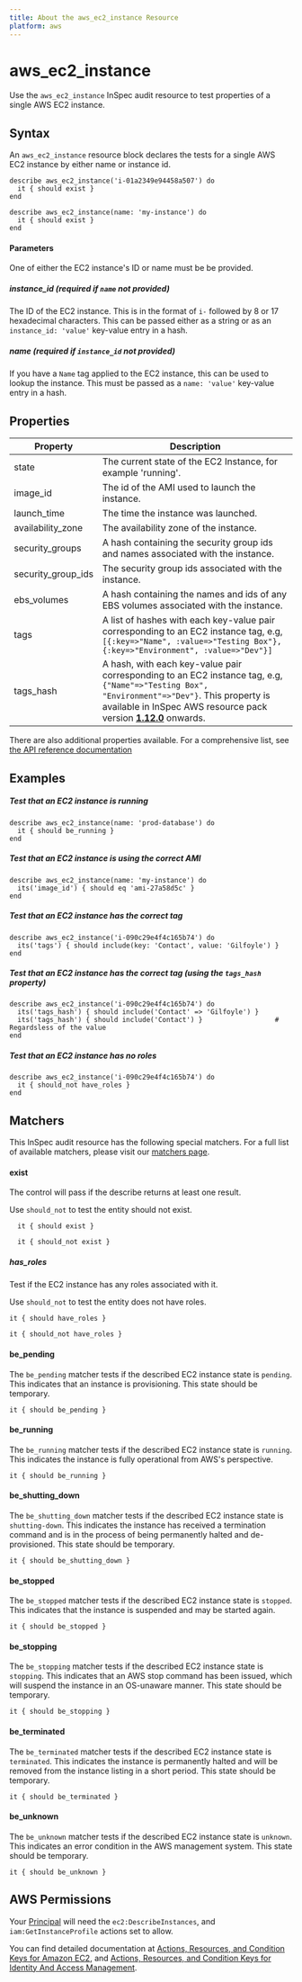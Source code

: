 ```yaml
---
title: About the aws_ec2_instance Resource
platform: aws
---
```


# aws\_ec2\_instance

Use the `aws_ec2_instance` InSpec audit resource to test properties of a single AWS EC2 instance.

## Syntax

An `aws_ec2_instance` resource block declares the tests for a single AWS EC2 instance by either name or instance id.

    describe aws_ec2_instance('i-01a2349e94458a507') do
      it { should exist }
    end

    describe aws_ec2_instance(name: 'my-instance') do
      it { should exist }
    end

#### Parameters

One of either the EC2 instance's ID or name must be be provided.

##### instance\_id _(required if `name` not provided)_

The ID of the EC2 instance. This is in the format of `i-` followed by 8 or 17 hexadecimal characters.
This can be passed either as a string or as an `instance_id: 'value'` key-value entry in a hash.

##### name _(required if `instance_id` not provided)_

If you have a `Name` tag applied to the EC2 instance, this can be used to lookup the instance.
This must be passed as a `name: 'value'` key-value entry in a hash.

## Properties

|Property             | Description|
| ---                 | --- |
|state                | The current state of the EC2 Instance, for example 'running'.|
|image\_id            | The id of the AMI used to launch the instance. |
|launch\_time         | The time the instance was launched. |
|availability\_zone   | The availability zone of the instance. |
|security\_groups     | A hash containing the security group ids and names associated with the instance. |
|security\_group\_ids | The security group ids associated with the instance. |
|ebs\_volumes         | A hash containing the names and ids of any EBS volumes associated with the instance. |
|tags                 | A list of hashes with each key-value pair corresponding to an EC2 instance tag, e.g, `[{:key=>"Name", :value=>"Testing Box"}, {:key=>"Environment", :value=>"Dev"}]`|
|tags_hash            | A hash, with each key-value pair corresponding to an EC2 instance tag, e.g, `{"Name"=>"Testing Box", "Environment"=>"Dev"}`. This property is available in InSpec AWS resource pack version **[1.12.0](https://github.com/inspec/inspec-aws/releases/tag/v1.12.0)** onwards.|

There are also additional properties available. For a comprehensive list, see [the API reference documentation](https://docs.aws.amazon.com/AWSEC2/latest/APIReference/API_Instance.html)

## Examples

##### Test that an EC2 instance is running
    describe aws_ec2_instance(name: 'prod-database') do
      it { should be_running }
    end

##### Test that an EC2 instance is using the correct AMI
    describe aws_ec2_instance(name: 'my-instance') do
      its('image_id') { should eq 'ami-27a58d5c' }
    end

##### Test that an EC2 instance has the correct tag
    describe aws_ec2_instance('i-090c29e4f4c165b74') do
      its('tags') { should include(key: 'Contact', value: 'Gilfoyle') }
    end
    
##### Test that an EC2 instance has the correct tag (using the `tags_hash` property)
    describe aws_ec2_instance('i-090c29e4f4c165b74') do
      its('tags_hash') { should include('Contact' => 'Gilfoyle') }
      its('tags_hash') { should include('Contact') }                  # Regardsless of the value
    end    
    
##### Test that an EC2 instance has no roles
    describe aws_ec2_instance('i-090c29e4f4c165b74') do
      it { should_not have_roles }
    end
## Matchers

This InSpec audit resource has the following special matchers. For a full list of available matchers, please visit our [matchers page](https://www.inspec.io/docs/reference/matchers/).

   
#### exist

The control will pass if the describe returns at least one result.

Use `should_not` to test the entity should not exist.

      it { should exist }

      it { should_not exist }
      
##### has\_roles
Test if the EC2 instance has any roles associated with it.

Use `should_not` to test the entity does not have roles.

    it { should have_roles }
    
    it { should_not have_roles }

#### be\_pending

The `be_pending` matcher tests if the described EC2 instance state is `pending`. This indicates that an instance is provisioning. This state should be temporary.

    it { should be_pending }

#### be\_running

The `be_running` matcher tests if the described EC2 instance state is `running`. This indicates the instance is fully operational from AWS's perspective.

    it { should be_running }

#### be\_shutting\_down

The `be_shutting_down` matcher tests if the described EC2 instance state is `shutting-down`. This indicates the instance has received a termination command and is in the process of being permanently halted and de-provisioned. This state should be temporary.

    it { should be_shutting_down }

#### be\_stopped

The `be_stopped` matcher tests if the described EC2 instance state is `stopped`. This indicates that the instance is suspended and may be started again.

    it { should be_stopped }

#### be\_stopping

The `be_stopping` matcher tests if the described EC2 instance state is `stopping`. This indicates that an AWS stop command has been issued, which will suspend the instance in an OS-unaware manner. This state should be temporary.

    it { should be_stopping }

#### be\_terminated

The `be_terminated` matcher tests if the described EC2 instance state is `terminated`. This indicates the instance is permanently halted and will be removed from the instance listing in a short period. This state should be temporary.

    it { should be_terminated }

#### be\_unknown

The `be_unknown` matcher tests if the described EC2 instance state is `unknown`. This indicates an error condition in the AWS management system. This state should be temporary.

    it { should be_unknown }

## AWS Permissions

Your [Principal](https://docs.aws.amazon.com/IAM/latest/UserGuide/intro-structure.html#intro-structure-principal) will need the `ec2:DescribeInstances`, and `iam:GetInstanceProfile` actions set to allow.

You can find detailed documentation at [Actions, Resources, and Condition Keys for Amazon EC2](https://docs.aws.amazon.com/IAM/latest/UserGuide/list_amazonec2.html), and [Actions, Resources, and Condition Keys for Identity And Access Management](https://docs.aws.amazon.com/IAM/latest/UserGuide/list_identityandaccessmanagement.html).
